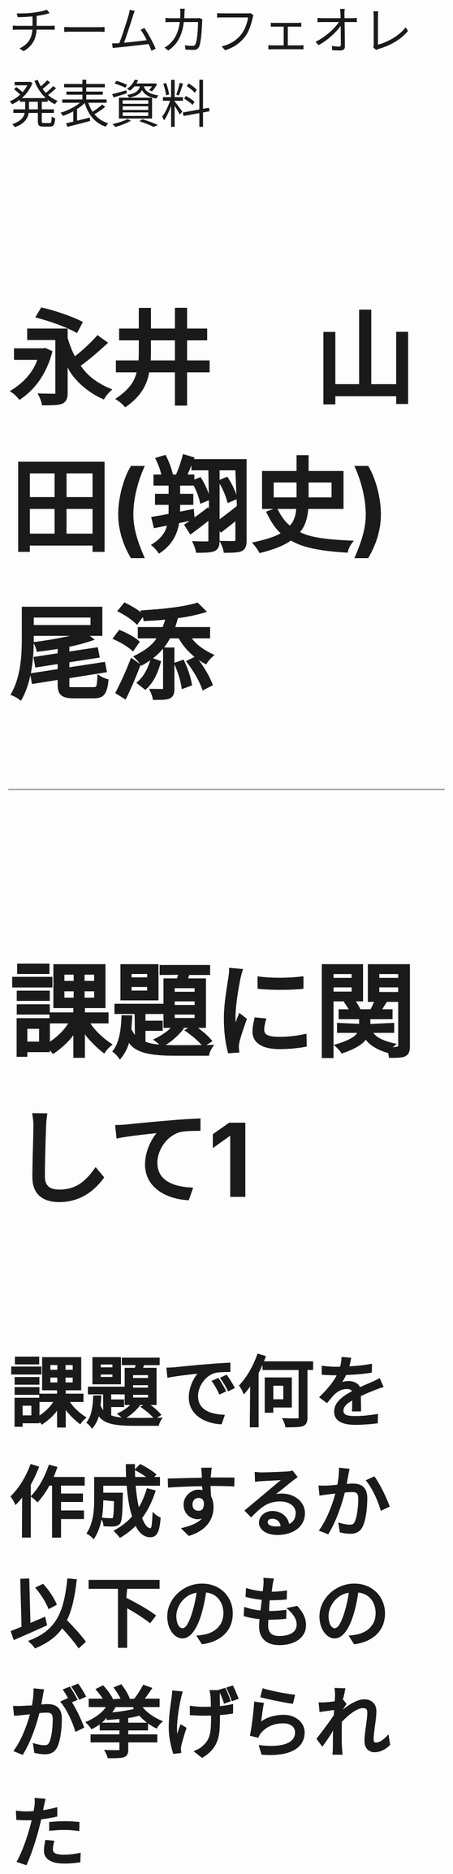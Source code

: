 <style>
.title {
	font-size: 100px !important;
}

.header {
	font-size: 80px !important;
}

body {
	font-size: 100px;
}

.slide_wrapper[data-template~="ns-custom"] > .slide * {
    //font-size: 50px;
}


</style>
<!-- *template: ns-custom -->
<p class="title">チームカフェオレ<br>発表資料</p>

# 永井　山田(翔史)　尾添

---
<!--

# 前半
1. 課題に関して
2. 開発プロセス
3. システム要件定義
	* 要求定義
	* ユースケース図
4. システム方式設計
	* ハードウェア構成
	* ソフトウェア構成
5. ソフトウェア要件定義
    * コーヒーチケット管理システム仕様書
6. ソフトウェア方式設計
    * シーケンス図
    * Swagger

----
-->
<!--
# 後半

1. 単体試験
2. 結合評価
3. スケジュール計画
4. スケジュール実績
5. スケジュール遅延要因

---
-->
<!-- *template: ns-custom -->
# 課題に関して1

## 課題で何を作成するか以下のものが挙げられた

* 脳トレアプリ
* ゲームアプリ
* 動画編集アプリ
* コーヒーチケット管理アプリ

---
<!-- *template: ns-custom -->
# 課題に関して2

## <b>コーヒーチケット管理</b>に決定
* 決定理由は以下のため
	* 事務所に設置して気軽に使えるようなものを作りたかったため
	* 工期に間に合うような規模感だったため


---
<!-- *template: ns-custom -->
<!--
# 開発プロセス

## 開発プロセスはVモデルに準拠して行った。


---
-->
<!--
<img src="../01.開発の流れ/VModel.png" width="500px" />

---
-->
<!-- *template: ns-custom -->
# システム要件定義

## 要求定義

* 紙で管理しているコーヒーチケット管理の煩雑さを減らしたい
* ユーザー毎にチケット管理をしたい
* コーヒーチケットの集計がしたい


## ユースケース図

---

![](../03_システム要件プロセス/01_システム要件定義/ユースケース.png)

---

<!-- *template: ns-custom -->
# ソフトウェア要件定義
## コーヒーチケット管理システム仕様書


### 構成

1. 01_ユーザー認証
2. 02_コーヒーチケット管理システム(共通画面)
3. 03_コーヒーチケット集計
4. 04_コーヒーチケット管理
5. 05_ユーザー管理
---

<!-- *template: ns-custom -->
# システム方式設計1
## ハードウェア構成
* コンピュータ
	* Raspberry Pi 2 Model B
		* ARMプロセッサを搭載したシングルボードコンピュータ
* タッチパネル
	* Raspberry Pi Touchscreen
		* Raspberry Pi用のタッチスクリーン
		* 画面の大きさは7インチ、解像度は800 x 480ピクセル
* カードリーダー
	* RC-S380 P
		* NFC経由でカード番号を取得する
* 電源
	* マイクロUSB

---

![](../03_システム要件プロセス/02_システム方式設計/ハードウェア構成図.png)

---


<!-- *template: ns-custom -->
# システム方式設計2
## ソフトウェア構成

### 概要

* システムはユーザーに対して、ウェブアプリケーションを提供することで、コーヒーチケット管理を実現する。

### ソフトウェア構成図

![](../03_システム要件プロセス/02_システム方式設計/ソフトウェア構成図.png)

---


<!-- *template: ns-custom -->
# ソフトウェア方式設計1
## シーケンス図
* ユーザーとシステムのやり取りを実現するために、どのようなAPIが必要になってくるかを明確化し実装し易くするために作成した。
* 使用したツール
PlantUML

---


<!-- *template: ns-custom -->
# ソフトウェア方式設計2
## Swagger
* ウェブアプリケーションで使用されるI/F仕様書
* YAMLファイル記述またはJavaのアノテーションを使って、HTMLの仕様書として出力することことができる
* SwaggerからAPIを呼び出すことができ、簡単な評価もできる
---

<!-- *template: ns-custom -->
<!--
# 単体試験

* jUnitを用いて、テストコード作成する計画

---
-->

<!-- *template: ns-custom -->
<!--
# 結合評価

* 試験書作成し、試験する計画

---
-->
<!-- *template: ns-custom -->
<!--
# スケジュール計画
![](schedule.PNG)

---
-->
# スケジュール予実1
* システム要件定義/システム方式設計
    * 予定：5M
    * 実績：オンスケ
* ソフトウェア要件定義
    * 予定：5M
    * 実績：6M
* ソフトウェア方式設計
    * 予定：6E
    * シーケンス
    	* 実績：6M~8E
    * API仕様書(Swagger)
    	* 実績：9B~11E
---
# スケジュール予実2
* ソフトウェアユニットの作成(実装)
    * 予定：8E
    * 実績：1E見込み
* 評価
	* 予定：9E
    * 実績：3E予定
---

# スケジュール遅延要因
* 各メンバーの作業工数が取れなかった
* ソースコード管理のGitHub/PlantUML/Swaggerなどメンバーがよくわかっていない技術を使っていたたため、ソフトウェア方式設計に工数がかかりすぎた
* 上記フォローが不十分だった



